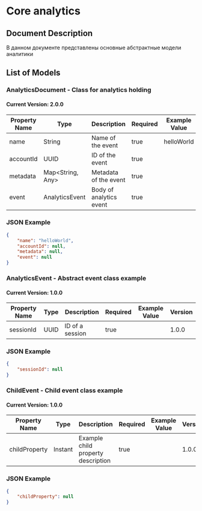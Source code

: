 # Core analytics

## Document Description
В данном документе представлены основные абстрактные модели аналитики

## List of Models

### AnalyticsDocument - Class for analytics holding
#### Current Version: 2.0.0

| Property Name | Type | Description | Required | Example Value | Version |
|---------------|------|-------------|----------|---------------|---------|
| name | String | Name of the event | true | helloWorld | 1.0.0 |
| accountId | UUID | ID of the event | true |  | 1.0.0 |
| metadata | Map&lt;String, Any&gt; | Metadata of the event | true |  | 1.0.0 |
| event | AnalyticsEvent | Body of analytics event | true |  | 1.0.0 |

### JSON Example
```json
{ 
    "name": "helloWorld",
    "accountId": null,
    "metadata": null,
    "event": null
}
```

### AnalyticsEvent - Abstract event class example
#### Current Version: 1.0.0

| Property Name | Type | Description | Required | Example Value | Version |
|---------------|------|-------------|----------|---------------|---------|
| sessionId | UUID | ID of a session | true |  | 1.0.0 |

### JSON Example
```json
{ 
    "sessionId": null
}
```

### ChildEvent - Child event class example
#### Current Version: 1.0.0

| Property Name | Type | Description | Required | Example Value | Version |
|---------------|------|-------------|----------|---------------|---------|
| childProperty | Instant | Example child property description | true |  | 1.0.0 |

### JSON Example
```json
{ 
    "childProperty": null
}
```
